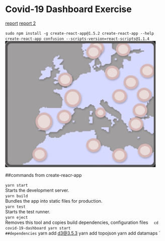 # Covid-19 Dashboard Exercise

[report](https://github.com/bermarte/Project/blob/master/Corona_live/mat/report.pdf)
[report 2](https://github.com/bermarte/Project/blob/master/Corona_live/mat/report_2.pdf)

`
sudo npm install -g create-react-app@1.5.2
create-react-app --help
create-react-app confusion --scripts-version=react-scripts@1.1.4
`
![click](https://github.com/bermarte/Project/blob/master/Corona_live/mat/click.gif)

##commands from create-reacr-app

`yarn start`<br>
Starts the development server.<br>
`yarn build`<br>
  Bundles the app into static files for production.<br>
`yarn test`<br>
  Starts the test runner.<br>
`yarn eject`<br>
  Removes this tool and copies build dependencies, configuration files
` 
cd covid-19-dashboard
yarn start`<br>
`
##dependencies
`
yarn add d3@3.5.3
yarn add topojson
yarn add datamaps
`

